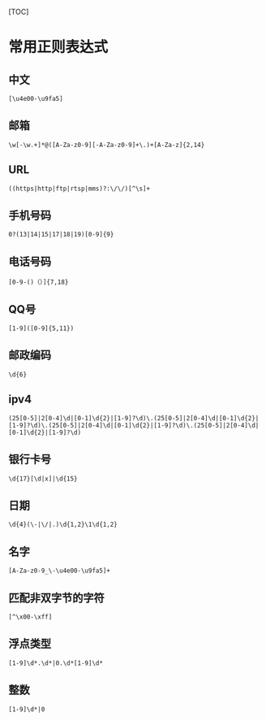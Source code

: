 [TOC]

# 常用正则表达式

## 中文

```
[\u4e00-\u9fa5]
```

## 邮箱

```
\w[-\w.+]*@([A-Za-z0-9][-A-Za-z0-9]+\.)+[A-Za-z]{2,14}
```

## URL

```
((https|http|ftp|rtsp|mms)?:\/\/)[^\s]+
```

## 手机号码

```
0?(13|14|15|17|18|19)[0-9]{9}
```

## 电话号码

```
[0-9-()（）]{7,18}
```

## QQ号

```
[1-9]([0-9]{5,11})
```

## 邮政编码

```
\d{6}
```

## ipv4

```
(25[0-5]|2[0-4]\d|[0-1]\d{2}|[1-9]?\d)\.(25[0-5]|2[0-4]\d|[0-1]\d{2}|[1-9]?\d)\.(25[0-5]|2[0-4]\d|[0-1]\d{2}|[1-9]?\d)\.(25[0-5]|2[0-4]\d|[0-1]\d{2}|[1-9]?\d)
```

## 银行卡号

```
\d{17}[\d|x]|\d{15}
```

## 日期

```
\d{4}(\-|\/|.)\d{1,2}\1\d{1,2}
```

## 名字

```
[A-Za-z0-9_\-\u4e00-\u9fa5]+
```

## 匹配非双字节的字符

```
[^\x00-\xff]
```

## 浮点类型

```
[1-9]\d*.\d*|0.\d*[1-9]\d*
```

## 整数

```
[1-9]\d*|0
```

